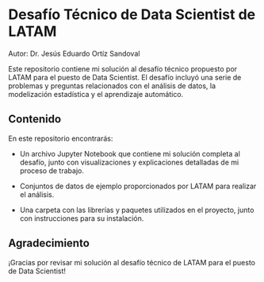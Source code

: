 # Desafío Técnico de Data Scientist de LATAM

Autor: Dr. Jesús Eduardo Ortíz Sandoval

Este repositorio contiene mi solución al desafío técnico propuesto por LATAM para el puesto de Data Scientist. El desafío incluyó una serie de problemas y preguntas relacionados con el análisis de datos, la modelización estadística y el aprendizaje automático.

## Contenido

En este repositorio encontrarás:

- Un archivo Jupyter Notebook que contiene mi solución completa al desafío, junto con visualizaciones y explicaciones detalladas de mi proceso de trabajo.

- Conjuntos de datos de ejemplo proporcionados por LATAM para realizar el análisis.

- Una carpeta con las librerías y paquetes utilizados en el proyecto, junto con instrucciones para su instalación.

## Agradecimiento

¡Gracias por revisar mi solución al desafío técnico de LATAM para el puesto de Data Scientist!
